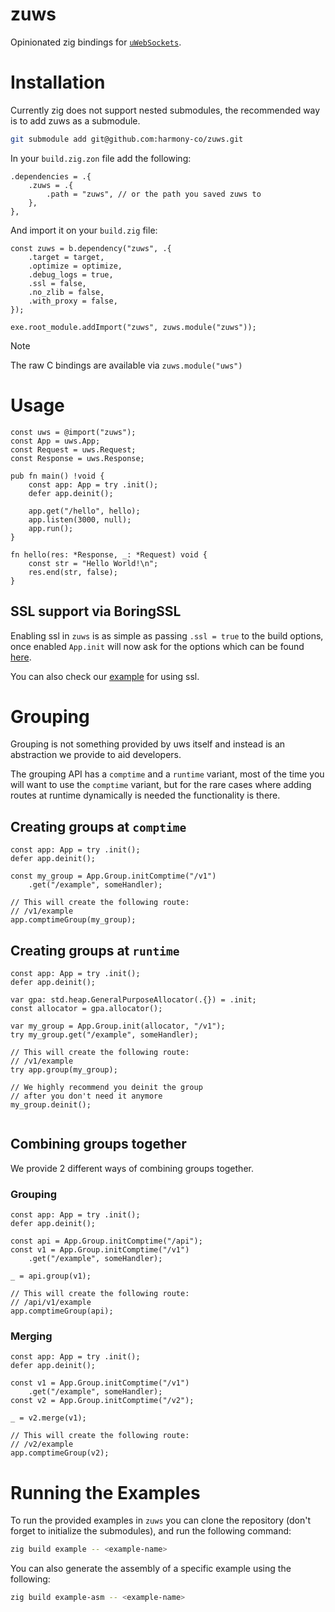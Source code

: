 # zuws

Opinionated zig bindings for [`uWebSockets`](https://github.com/uNetworking/uWebSockets).

# Installation

Currently zig does not support nested submodules, the recommended way is to add zuws as a submodule.

```sh
git submodule add git@github.com:harmony-co/zuws.git
```

In your `build.zig.zon` file add the following:

```zig
.dependencies = .{
    .zuws = .{
        .path = "zuws", // or the path you saved zuws to
    },
},
```

And import it on your `build.zig` file:

```zig
const zuws = b.dependency("zuws", .{
    .target = target,
    .optimize = optimize,
    .debug_logs = true,
    .ssl = false,
    .no_zlib = false,
    .with_proxy = false,
});

exe.root_module.addImport("zuws", zuws.module("zuws"));
```

> [!NOTE]
> The raw C bindings are available via `zuws.module("uws")`

# Usage

```zig
const uws = @import("zuws");
const App = uws.App;
const Request = uws.Request;
const Response = uws.Response;

pub fn main() !void {
    const app: App = try .init();
    defer app.deinit();

    app.get("/hello", hello);
    app.listen(3000, null);
    app.run();
}

fn hello(res: *Response, _: *Request) void {
    const str = "Hello World!\n";
    res.end(str, false);
}
```

## SSL support via BoringSSL

Enabling ssl in `zuws` is as simple as passing `.ssl = true` to the build options, once enabled `App.init` will now ask for the options which can be found [here](https://github.com/uNetworking/uSockets/blob/182b7e4fe7211f98682772be3df89c71dc4884fa/src/libusockets.h#L127).

You can also check our [example](./examples/hello-world-ssl) for using ssl.

# Grouping

Grouping is not something provided by uws itself and instead is an abstraction we provide to aid developers.

The grouping API has a `comptime` and a `runtime` variant, most of the time you will want to use the `comptime` variant, but for the rare cases where adding routes at runtime dynamically is needed the functionality is there.

## Creating groups at `comptime`

```zig
const app: App = try .init();
defer app.deinit();

const my_group = App.Group.initComptime("/v1")
    .get("/example", someHandler);

// This will create the following route:
// /v1/example
app.comptimeGroup(my_group);
```

## Creating groups at `runtime`

```zig
const app: App = try .init();
defer app.deinit();

var gpa: std.heap.GeneralPurposeAllocator(.{}) = .init;
const allocator = gpa.allocator();

var my_group = App.Group.init(allocator, "/v1");
try my_group.get("/example", someHandler);

// This will create the following route:
// /v1/example
try app.group(my_group);

// We highly recommend you deinit the group
// after you don't need it anymore
my_group.deinit();


```

## Combining groups together

We provide 2 different ways of combining groups together.

### Grouping

```zig
const app: App = try .init();
defer app.deinit();

const api = App.Group.initComptime("/api");
const v1 = App.Group.initComptime("/v1")
    .get("/example", someHandler);

_ = api.group(v1);

// This will create the following route:
// /api/v1/example
app.comptimeGroup(api);
```

### Merging

```zig
const app: App = try .init();
defer app.deinit();

const v1 = App.Group.initComptime("/v1")
    .get("/example", someHandler);
const v2 = App.Group.initComptime("/v2");

_ = v2.merge(v1);

// This will create the following route:
// /v2/example
app.comptimeGroup(v2);
```

# Running the Examples

To run the provided examples in `zuws` you can clone the repository (don't forget to initialize the submodules), and run the following command:

```zsh
zig build example -- <example-name>
```

You can also generate the assembly of a specific example using the following:

```zsh
zig build example-asm -- <example-name>
```